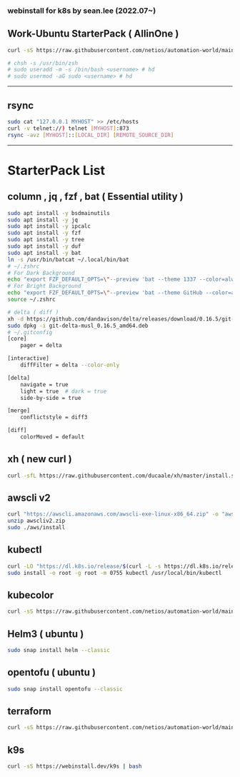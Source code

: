 ### webinstall for k8s by sean.lee (2022.07~)  

## Work-Ubuntu StarterPack ( AllinOne )
```bash
curl -sS https://raw.githubusercontent.com/netios/automation-world/main/k8s/ps_zsh.sh | bash

# chsh -s /usr/bin/zsh
# sudo useradd -m -s /bin/bash <username> # hd
# sudo usermod -aG sudo <username> # hd
```

---

## rsync
```bash
sudo cat "127.0.0.1 MYHOST" >> /etc/hosts
curl -v telnet://) telnet [MYHOST]:873
rsync -avz [MYHOST]::[LOCAL_DIR] [REMOTE_SOURCE_DIR]
```
---

# StarterPack List

## column , jq , fzf , bat ( Essential utility )
```bash
sudo apt install -y bsdmainutils
sudo apt install -y jq
sudo apt install -y ipcalc
sudo apt install -y fzf
sudo apt install -y tree
sudo apt install -y duf
sudo apt install -y bat
ln -s /usr/bin/batcat ~/.local/bin/bat 
# ~/.zshrc 
# For Dark Background
echo "export FZF_DEFAULT_OPTS=\"--preview 'bat --theme 1337 --color=always {}'\"" >> ~/.zshrc
# For Bright Background
echo "export FZF_DEFAULT_OPTS=\"--preview 'bat --theme GitHub --color=always {}'\"" >> ~/.zshrc
source ~/.zshrc 

# delta ( diff )
xh -d https://github.com/dandavison/delta/releases/download/0.16.5/git-delta-musl_0.16.5_amd64.deb
sudo dpkg -i git-delta-musl_0.16.5_amd64.deb
# ~/.gitconfig
[core]
    pager = delta

[interactive]
    diffFilter = delta --color-only

[delta]
    navigate = true
    light = true  # dark = true
    side-by-side = true

[merge]
    conflictstyle = diff3

[diff]
    colorMoved = default

```

## xh ( new curl )
```bash
curl -sfL https://raw.githubusercontent.com/ducaale/xh/master/install.sh | sh
```

## awscli v2
```bash
curl "https://awscli.amazonaws.com/awscli-exe-linux-x86_64.zip" -o "awscliv2.zip"
unzip awscliv2.zip
sudo ./aws/install
```

## kubectl
```bash
curl -LO "https://dl.k8s.io/release/$(curl -L -s https://dl.k8s.io/release/stable.txt)/bin/linux/amd64/kubectl"
sudo install -o root -g root -m 0755 kubectl /usr/local/bin/kubectl
```

## kubecolor  
```bash
curl -sS https://raw.githubusercontent.com/netios/automation-world/main/k8s/kubecolor_install.sh | bash
```

## Helm3 ( ubuntu )
```bash
sudo snap install helm --classic
```

## opentofu ( ubuntu )
```bash
sudo snap install opentofu --classic
```

## terraform
```bash
curl -sS https://raw.githubusercontent.com/netios/automation-world/main/k8s/terraform_helm_init.sh | bash
```

## k9s
```bash
curl -sS https://webinstall.dev/k9s | bash
```


